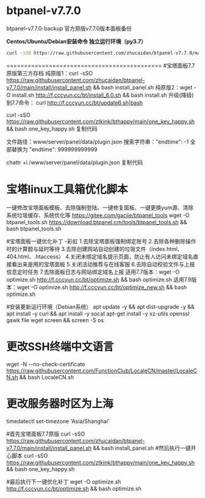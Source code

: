 # btpanel-v7.7.0
btpanel-v7.7.0-backup  官方原版v7.7.0版本面板备份

**Centos/Ubuntu/Debian安装命令 独立运行环境（py3.7）**

```Bash
curl -sSO https://raw.githubusercontent.com/zhucaidan/btpanel-v7.7.0/main/install/install_panel.sh && bash install_panel.sh
```
============================================
#宝塔面板7.7原版第三方存档
纯原版1：curl -sSO https://raw.githubusercontent.com/zhucaidan/btpanel-v7.7.0/main/install/install_panel.sh && bash install_panel.sh
纯原版2：wget -O install.sh http://f.cccyun.cc/bt/install_6.0.sh && bash install.sh
升级(降级)到7.7命令： curl http://f.cccyun.cc/bt/update6.sh|bash

<!--宝塔7.7原版一键开心脚本-->
curl -sSO https://raw.githubusercontent.com/ztkink/bthappy/main/one_key_happy.sh && bash one_key_happy.sh
复制代码


<!--手动解锁宝塔所有付费插件为永不过期-->
文件路径：www/server/panel/data/plugin.json
搜索字符串："endtime": -1 全部替换为 "endtime": 999999999999
<!--手动阻止解锁插件后自动修复为免费版-->
chattr +i /www/server/panel/data/plugin.json
复制代码

# 宝塔linux工具箱优化脚本
一键修改宝塔面板模板、去除强制登陆、一键修复面板、一键更换yum源、清除系统垃圾缓存、系统优化等
https://gitee.com/gacjie/btpanel_tools
wget -O btpanel_tools.sh https://download.btpanel.cm/tools/btpanel_tools.sh && bash btpanel_tools.sh

#宝塔面板一键优化补丁 -彩虹
1.去除宝塔面板强制绑定账号
2.去除各种删除操作时的计算题与延时等待
3.去除创建网站自动创建的垃圾文件（index.html、404.html、.htaccess）
4.关闭未绑定域名提示页面，防止有人访问未绑定域名直接看出来是用的宝塔面板
5.关闭活动推荐与在线客服
6.去除自动校验文件与上报信息定时任务
7.去除面板日志与网站绑定域名上报
适用7.7版本：wget -O optimize.sh http://f.cccyun.cc/bt/optimize.sh && bash optimize.sh
适用7.9版本：wget -O optimize.sh http://f.cccyun.cc/bt/optimize_new.sh && bash optimize.sh

#安装更新运行环境（Debian系统）
apt update -y && apt dist-upgrade -y && apt install -y curl && apt install -y socat
apt-get install -y xz-utils openssl gawk file wget screen && screen -S os

# 更改SSH终端中文语言
wget -N --no-check-certificate https://raw.githubusercontent.com/FunctionClub/LocaleCN/master/LocaleCN.sh && bash LocaleCN.sh

# 更改服务器时区为上海
timedatectl set-timezone 'Asia/Shanghai'

#首先宝塔面板7.7原版
curl -sSO https://raw.githubusercontent.com/zhucaidan/btpanel-v7.7.0/main/install/install_panel.sh && bash install_panel.sh
#然后执行一键开心脚本
curl -sSO https://raw.githubusercontent.com/ztkink/bthappy/main/one_key_happy.sh && bash one_key_happy.sh

#最后执行下一键优化补丁
wget -O optimize.sh http://f.cccyun.cc/bt/optimize.sh && bash optimize.sh⠀
